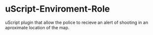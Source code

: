 # uScript-Enviroment-Role
uScript plugin that allow the police to recieve an alert of shooting in an aproximate location of the map.
